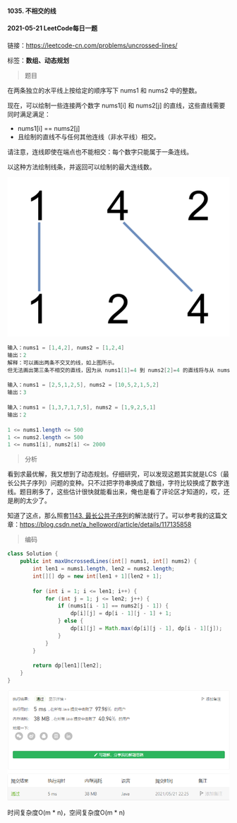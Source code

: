 #### 1035. 不相交的线

#### 2021-05-21 LeetCode每日一题

链接：https://leetcode-cn.com/problems/uncrossed-lines/

标签：**数组、动态规划**

> 题目

在两条独立的水平线上按给定的顺序写下 nums1 和 nums2 中的整数。

现在，可以绘制一些连接两个数字 nums1[i] 和 nums2[j] 的直线，这些直线需要同时满足满足：

- nums1[i] == nums2[j]
- 且绘制的直线不与任何其他连线（非水平线）相交。

请注意，连线即使在端点也不能相交：每个数字只能属于一条连线。

以这种方法绘制线条，并返回可以绘制的最大连线数。

![img](1035.不相交的线.assets/142.png)

```java
输入：nums1 = [1,4,2], nums2 = [1,2,4]
输出：2
解释：可以画出两条不交叉的线，如上图所示。 
但无法画出第三条不相交的直线，因为从 nums1[1]=4 到 nums2[2]=4 的直线将与从 nums1[2]=2 到 nums2[1]=2 的直线相交。

输入：nums1 = [2,5,1,2,5], nums2 = [10,5,2,1,5,2]
输出：3
    
输入：nums1 = [1,3,7,1,7,5], nums2 = [1,9,2,5,1]
输出：2
    
1 <= nums1.length <= 500
1 <= nums2.length <= 500
1 <= nums1[i], nums2[i] <= 2000
```

> 分析

看到求最优解，我又想到了动态规划。仔细研究，可以发现这题其实就是LCS（最长公共子序列）问题的变种。只不过把字符串换成了数组，字符比较换成了数字连线。题目刷多了，这些估计很快就能看出来，俺也是看了评论区才知道的，哎，还是刷的太少了。

知道了这点，那么照套[1143. 最长公共子序列](https://leetcode-cn.com/problems/longest-common-subsequence/)的解法就行了。可以参考我的这篇文章：https://blog.csdn.net/a_helloword/article/details/117135858

> 编码

```java
class Solution {
    public int maxUncrossedLines(int[] nums1, int[] nums2) {
        int len1 = nums1.length, len2 = nums2.length;
        int[][] dp = new int[len1 + 1][len2 + 1];

        for (int i = 1; i <= len1; i++) {
            for (int j = 1; j <= len2; j++) {
                if (nums1[i - 1] == nums2[j - 1]) {
                    dp[i][j] = dp[i - 1][j - 1] + 1;
                } else {
                    dp[i][j] = Math.max(dp[i][j - 1], dp[i - 1][j]);
                }
            }
        }

        return dp[len1][len2];
    }
}
```

![image-20210521222534503](1035.不相交的线.assets/image-20210521222534503.png)

时间复杂度O(m * n)，空间复杂度O(m * n)